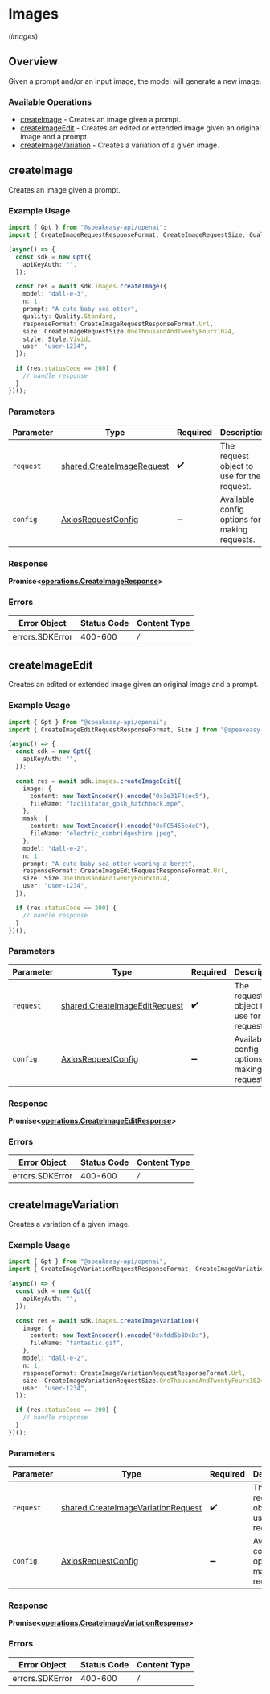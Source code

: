 # Images
(*images*)

## Overview

Given a prompt and/or an input image, the model will generate a new image.

### Available Operations

* [createImage](#createimage) - Creates an image given a prompt.
* [createImageEdit](#createimageedit) - Creates an edited or extended image given an original image and a prompt.
* [createImageVariation](#createimagevariation) - Creates a variation of a given image.

## createImage

Creates an image given a prompt.

### Example Usage

```typescript
import { Gpt } from "@speakeasy-api/openai";
import { CreateImageRequestResponseFormat, CreateImageRequestSize, Quality, Style } from "@speakeasy-api/openai/dist/sdk/models/shared";

(async() => {
  const sdk = new Gpt({
    apiKeyAuth: "",
  });

  const res = await sdk.images.createImage({
    model: "dall-e-3",
    n: 1,
    prompt: "A cute baby sea otter",
    quality: Quality.Standard,
    responseFormat: CreateImageRequestResponseFormat.Url,
    size: CreateImageRequestSize.OneThousandAndTwentyFourx1024,
    style: Style.Vivid,
    user: "user-1234",
  });

  if (res.statusCode == 200) {
    // handle response
  }
})();
```

### Parameters

| Parameter                                                                  | Type                                                                       | Required                                                                   | Description                                                                |
| -------------------------------------------------------------------------- | -------------------------------------------------------------------------- | -------------------------------------------------------------------------- | -------------------------------------------------------------------------- |
| `request`                                                                  | [shared.CreateImageRequest](../../sdk/models/shared/createimagerequest.md) | :heavy_check_mark:                                                         | The request object to use for the request.                                 |
| `config`                                                                   | [AxiosRequestConfig](https://axios-http.com/docs/req_config)               | :heavy_minus_sign:                                                         | Available config options for making requests.                              |


### Response

**Promise<[operations.CreateImageResponse](../../sdk/models/operations/createimageresponse.md)>**
### Errors

| Error Object    | Status Code     | Content Type    |
| --------------- | --------------- | --------------- |
| errors.SDKError | 400-600         | */*             |

## createImageEdit

Creates an edited or extended image given an original image and a prompt.

### Example Usage

```typescript
import { Gpt } from "@speakeasy-api/openai";
import { CreateImageEditRequestResponseFormat, Size } from "@speakeasy-api/openai/dist/sdk/models/shared";

(async() => {
  const sdk = new Gpt({
    apiKeyAuth: "",
  });

  const res = await sdk.images.createImageEdit({
    image: {
      content: new TextEncoder().encode("0x3e31F4cec5"),
      fileName: "facilitator_gosh_hatchback.mpe",
    },
    mask: {
      content: new TextEncoder().encode("0xFC5456e4eC"),
      fileName: "electric_cambridgeshire.jpeg",
    },
    model: "dall-e-2",
    n: 1,
    prompt: "A cute baby sea otter wearing a beret",
    responseFormat: CreateImageEditRequestResponseFormat.Url,
    size: Size.OneThousandAndTwentyFourx1024,
    user: "user-1234",
  });

  if (res.statusCode == 200) {
    // handle response
  }
})();
```

### Parameters

| Parameter                                                                          | Type                                                                               | Required                                                                           | Description                                                                        |
| ---------------------------------------------------------------------------------- | ---------------------------------------------------------------------------------- | ---------------------------------------------------------------------------------- | ---------------------------------------------------------------------------------- |
| `request`                                                                          | [shared.CreateImageEditRequest](../../sdk/models/shared/createimageeditrequest.md) | :heavy_check_mark:                                                                 | The request object to use for the request.                                         |
| `config`                                                                           | [AxiosRequestConfig](https://axios-http.com/docs/req_config)                       | :heavy_minus_sign:                                                                 | Available config options for making requests.                                      |


### Response

**Promise<[operations.CreateImageEditResponse](../../sdk/models/operations/createimageeditresponse.md)>**
### Errors

| Error Object    | Status Code     | Content Type    |
| --------------- | --------------- | --------------- |
| errors.SDKError | 400-600         | */*             |

## createImageVariation

Creates a variation of a given image.

### Example Usage

```typescript
import { Gpt } from "@speakeasy-api/openai";
import { CreateImageVariationRequestResponseFormat, CreateImageVariationRequestSize } from "@speakeasy-api/openai/dist/sdk/models/shared";

(async() => {
  const sdk = new Gpt({
    apiKeyAuth: "",
  });

  const res = await sdk.images.createImageVariation({
    image: {
      content: new TextEncoder().encode("0xfdd5b8DcDa"),
      fileName: "fantastic.gif",
    },
    model: "dall-e-2",
    n: 1,
    responseFormat: CreateImageVariationRequestResponseFormat.Url,
    size: CreateImageVariationRequestSize.OneThousandAndTwentyFourx1024,
    user: "user-1234",
  });

  if (res.statusCode == 200) {
    // handle response
  }
})();
```

### Parameters

| Parameter                                                                                    | Type                                                                                         | Required                                                                                     | Description                                                                                  |
| -------------------------------------------------------------------------------------------- | -------------------------------------------------------------------------------------------- | -------------------------------------------------------------------------------------------- | -------------------------------------------------------------------------------------------- |
| `request`                                                                                    | [shared.CreateImageVariationRequest](../../sdk/models/shared/createimagevariationrequest.md) | :heavy_check_mark:                                                                           | The request object to use for the request.                                                   |
| `config`                                                                                     | [AxiosRequestConfig](https://axios-http.com/docs/req_config)                                 | :heavy_minus_sign:                                                                           | Available config options for making requests.                                                |


### Response

**Promise<[operations.CreateImageVariationResponse](../../sdk/models/operations/createimagevariationresponse.md)>**
### Errors

| Error Object    | Status Code     | Content Type    |
| --------------- | --------------- | --------------- |
| errors.SDKError | 400-600         | */*             |
